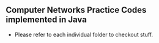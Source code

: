 ## Computer Networks Practice Codes implemented in Java

* Please refer to each individual folder to checkout stuff.

